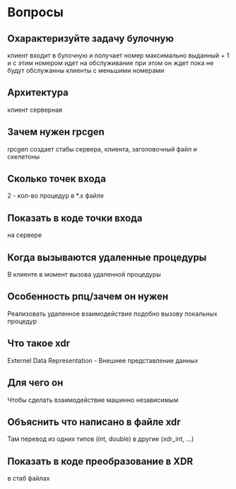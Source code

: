 # Вопросы

## Охарактеризуйте задачу булочную

клиент входит в булочную и получает номер максимально выданный + 1 и с этим номером идет на обслуживание при этом он ждет пока не будут обслужанны клиенты с меньшими номерами

## Архитектура

клиент серверная

## Зачем нужен rpcgen

rpcgen создает стабы сервера, клиента, заголовочный файл и скелетоны

## Сколько точек входа

2 - кол-во процедур в *.x файле

## Показать в коде точки входа

на сервере

## Когда вызываются удаленные процедуры

В клиенте в момент вызова удаленной процедуры

## Особенность рпц/зачем он нужен

Реализовать удаленное взаимодействие подобно вызову локальных процедур

## Что такое xdr

Externel Data Representation - Внешнее представление данных

## Для чего он

Чтобы сделать взаимодействие машинно независимым

## Объяснить что написано в файле xdr

Там перевод из одних типов (int, double) в другие (xdr_int, ...)

## Показать в коде преобразование в XDR

в стаб файлах
